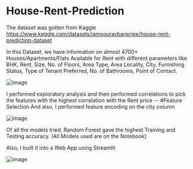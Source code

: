 # House-Rent-Prediction

The dataset was gotten from Kaggle https://www.kaggle.com/datasets/iamsouravbanerjee/house-rent-prediction-dataset

In this Dataset, we have information on almost 4700+ Houses/Apartments/Flats Available 
for Rent with different parameters like BHK, Rent, Size, No. of Floors, Area Type, Area Locality, City,
Furnishing Status, Type of Tenant Preferred, No. of Bathrooms, Point of Contact.

![image](https://user-images.githubusercontent.com/68794860/195837791-a8edb485-bf76-45f3-bc38-f1a0803df32d.png)

I performed exploratory analysis and then performed correlations to pick the features with the highest correlation with the Rent price -- #Feature Selection
And also, I performed feature encoding on the city column

![image](https://user-images.githubusercontent.com/68794860/195839471-297f2ef3-fe59-45f4-8fc3-ac717398f950.png)

Of all the models tried, Random Forest gave the highest Training and Testing accuracy.
(All Models used are on the Notebook)

Also, I built it into a Web App using Streamlit

![image](https://user-images.githubusercontent.com/68794860/195840632-59262f7f-c005-4236-84c7-4fa10edc9b5d.png)


